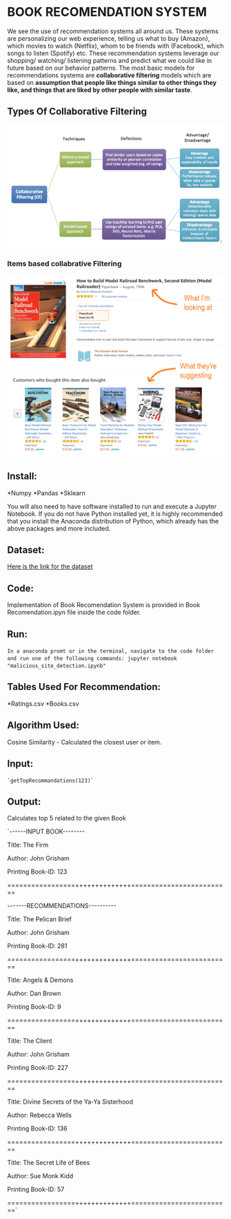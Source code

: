 # BOOK RECOMENDATION SYSTEM

We see the use of recommendation systems all around us. These systems are personalizing our web experience, telling us what to buy (Amazon), which movies to watch (Netflix), whom to be friends with (Facebook), which songs to listen (Spotify) etc. These recommendation systems leverage our shopping/ watching/ listening patterns and predict what we could like in future based on our behavior patterns. The most basic models for recommendations systems are **collaborative filtering** models which are based on **assumption that people like things similar to other things they like, and things that are liked by other people with similar taste**.

## Types Of Collaborative Filtering

![alt text](https://github.com/Sushmitha-Katti/Book-Recomendation/blob/master/Typesofcollabrativefiltering.png "Types Of Recomendation System")

### Items based collabrative Filtering
![alt text](https://github.com/Sushmitha-Katti/Book-Recomendation/blob/master/bookrecomendation.png "Example for Book Recomendation")


## Install:

  *Numpy
  *Pandas
  *Sklearn

You will also need to have software installed to run and execute a Jupyter Notebook.
If you do not have Python installed yet, it is highly recommended that you install the Anaconda distribution of Python, which already has the above packages and more included.

## Dataset:

[Here is the link for the dataset](https://www.kaggle.com/zygmunt/goodbooks-10k)

## Code:

Implementation of Book Recomendation System is provided in Book Recomendation.ipyn file inside the code folder.

## Run:

`In a anaconda promt or in the terminal, navigate to the code folder and run one of the following commands:
jupyter notebook "malicious_site_detection.ipynb"`

## Tables Used For Recommendation:

  *Ratings.csv
  *Books.csv

## Algorithm Used:

Cosine Similarity - Calculated the closest user or item.

## Input:

	`getTopRecommandations(123)`

## Output:

Calculates top 5 related to the given Book

`------INPUT BOOK--------

Title: The Firm

Author: John Grisham

Printing Book-ID: 123

=================++++++++++++++=========================

-------RECOMMENDATIONS----------

Title: The Pelican Brief

Author: John Grisham

Printing Book-ID: 281

=================++++++++++++++=========================

Title: Angels & Demons 

Author: Dan Brown

Printing Book-ID: 9

=================++++++++++++++=========================

Title: The Client

Author: John Grisham

Printing Book-ID: 227

=================++++++++++++++=========================

Title: Divine Secrets of the Ya-Ya Sisterhood

Author: Rebecca Wells

Printing Book-ID: 136

=================++++++++++++++=========================

Title: The Secret Life of Bees

Author: Sue Monk Kidd

Printing Book-ID: 57

=================++++++++++++++=========================`

